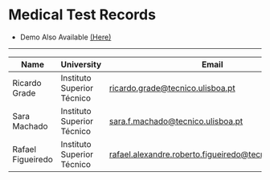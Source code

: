# Medical Test Records

- Demo Also Available [(Here)](https://drive.google.com/file/d/1uNfmzFY8Y_th9yM0AIhtt3tPGDjLhLb2/view?usp=sharing)

---

| Name | University | Email |
| ---- | ---- | ---- |
| Ricardo Grade | Instituto Superior Técnico | ricardo.grade@tecnico.ulisboa.pt |
| Sara Machado | Instituto Superior Técnico | sara.f.machado@tecnico.ulisboa.pt |
| Rafael Figueiredo | Instituto Superior Técnico | rafael.alexandre.roberto.figueiredo@tecnico.ulisboa.pt |
